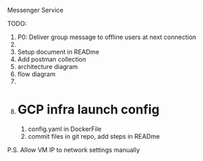 Messenger Service


TODO:
1. P0: Deliver group message to offline users at next connection
2. 
3. Setup document in READme
4. Add postman collection
5. architecture diagram
6. flow diagram
7. 
8. # GCP infra launch config
   1. config.yaml in DockerFile
   2. commit files in git repo, add steps in READme

P.S. Allow VM IP to network settings manually

